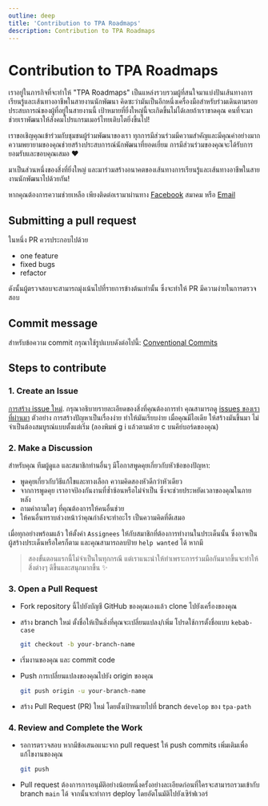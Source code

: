 ```yaml
---
outline: deep
title: 'Contribution to TPA Roadmaps'
description: Contribution to TPA Roadmaps
---
```


# Contribution to TPA Roadmaps

เราอยู่ในภารกิจที่จะทำให้ "TPA Roadmaps" เป็นแหล่งรวบรวมผู้ที่สนใจมาแบ่งปันเส้นทางการเรียนรู้และเส้นทางอาชีพในสายงานนักพัฒนา คิดซะว่ามันเป็นอีกหนึ่งเครื่องมือสำหรับร่วมเดินตามรอยประสบการณ์ของผู้ที่อยู่ในสายงานนี้ เป้าหมายที่ยิ่งใหญ่นี้จะเกิดขึ้นไม่ได้เลยถ้าเราขาดคุณ คนที่จะมาช่วยเราพัฒนาให้สังคมโปรแกรมเมอร์ไทยเติบโตยิ่งขึ้นไป!

เราขอเชิญคุณเข้าร่วมกับชุมชนผู้ร่วมพัฒนาของเรา ทุกการมีส่วนร่วมมีความสำคัญและมีคุณค่าอย่างมาก ความพยายามของคุณช่วยสร้างประสบการณ์นักพัฒนาที่ยอดเยี่ยม การมีส่วนร่วมของคุณจะได้รับการยอมรับและขอบคุณเสมอ ❤️

มาเป็นส่วนหนึ่งของสิ่งที่ยิ่งใหญ่ และมาร่วมสร้างอนาคตของเส้นทางการเรียนรู้และเส้นทางอาชีพในสายงานนักพัฒนาไปด้วยกัน!

หากคุณต้องการความช่วยเหลือ เพียงติดต่อเรามาผ่านทาง [Facebook](https://www.facebook.com/ThaiProgrammerSociety) สมาคม หรือ [Email](mailto:contact@thaiprogrammer.org)

## Submitting a pull request

ในหนึ่ง PR ควรประกอบไปด้วย

- one feature
- fixed bugs
- refactor

ดังนั้นผู้ตรวจสอบจะสามารถมุ่งเน้นไปที่รายการข้างต้นเท่านั้น ซึ่งจะทำให้ PR มีความง่ายในการตรวจสอบ

## Commit message

สำหรับข้อความ commit กรุณาใช้รูปแบบดังต่อไปนี้: [Conventional Commits](https://www.conventionalcommits.org/en/v1.0.0/#specification)

## Steps to contribute

<!-- ![how to contribute flow diagram](assets/images/how-to-contribute.png) -->

### 1. Create an Issue

[การสร้าง issue ใหม่](https://github.com/ThaiProgrammer/tpa-path/issues/new). กรุณาอธิบายรายละเอียดของสิ่งที่คุณต้องการทำ คุณสามารถดู [issues ของเราที่ผ่านมา](https://github.com/ThaiProgrammer/tpa-path/issues) ตัวอย่าง การสร้างปัญหาเป็นเรื่องง่าย ทำให้มันเรียบง่าย เมื่อคุณมีไอเดีย ให้สร้างมันขึ้นมา ไม่จำเป็นต้องสมบูรณ์แบบตั้งแต่เริ่ม (ลองพิมพ์ g i แล้วตามด้วย c บนคีย์บอร์ดของคุณ)

### 2. Make a Discussion

สำหรับคุณ ทีมผู้ดูแล และสมาชิกท่านอื่นๆ มีโอกาสพูดคุยเกี่ยวกับหัวข้อของปัญหา:

- พูดคุยเกี่ยวกับวิธีแก้ไขและทางเลือก ความคิดสองหัวดีกว่าหัวเดียว
- จากการพูดคุย เราอาจป้องกันงานที่ซ้ำซ้อนหรือไม่จำเป็น ซึ่งจะช่วยประหยัดเวลาของคุณในภายหลัง
- ถามคำถามใดๆ ที่คุณต้องการให้คนอื่นช่วย
- ให้คนอื่นทราบล่วงหน้าว่าคุณกำลังจะทำอะไร เป็นความคิดที่ดีเสมอ

เมื่อทุกอย่างพร้อมแล้ว ให้ตั้งค่า `Assignees` ให้กับสมาชิกที่ต้องการทำงานในประเด็นนั้น ซึ่งอาจเป็นผู้สร้างประเด็นหรือใครก็ตาม และคุณสามารถลบป้าย `help wanted` ได้ หากมี

> สองขั้นตอนแรกนี้ไม่จำเป็นในทุกกรณี แต่เราแนะนำให้ทำเพราะการร่วมมือกันมากขึ้นจะทำให้สิ่งต่างๆ ดีขึ้นและสนุกมากขึ้น ✨

### 3. Open a Pull Request

- Fork repository นี้ไปยังบัญชี GitHub ของคุณเองแล้ว clone ไปยังเครื่องของคุณ
- สร้าง branch ใหม่ ตั้งชื่อให้เป็นสิ่งที่คุณจะเปลี่ยนแปลง/เพิ่ม โปรดใช้การตั้งชื่อแบบ `kebab-case`

  ```sh
  git checkout -b your-branch-name
  ```

- เริ่มงานของคุณ และ commit code
- Push การเปลี่ยนแปลงของคุณไปยัง origin ของคุณ

  ```sh
  git push origin -u your-branch-name
  ```

- สร้าง Pull Request (PR) ใหม่ โดยตั้งเป้าหมายไปที่ branch `develop` ของ `tpa-path`

### 4. Review and Complete the Work

- รอการตรวจสอบ หากมีข้อเสนอแนะจาก pull request ให้ push commits เพิ่มเติมเพื่อแก้ไขงานของคุณ

  ```sh
  git push
  ```

- Pull request ต้องการการอนุมัติอย่างน้อยหนึ่งครั้งอย่างละเอียดก่อนที่ใครจะสามารถรวมเข้ากับ branch `main` ได้ จากนั้นจะทำการ deploy โดยอัตโนมัติไปยังเซิร์ฟเวอร์
